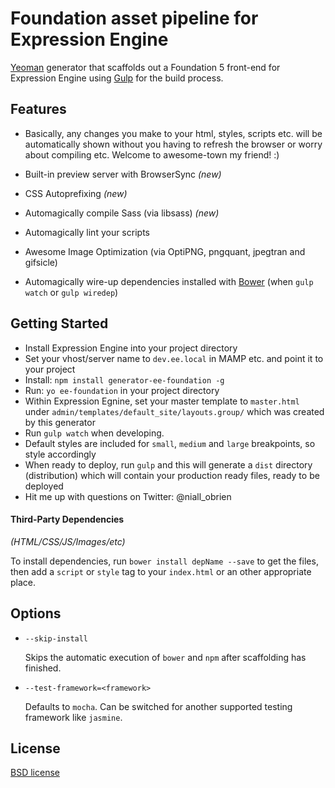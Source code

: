 # Foundation asset pipeline for Expression Engine

[Yeoman](http://yeoman.io) generator that scaffolds out a Foundation 5 front-end for Expression Engine using [Gulp](http://gulpjs.com/) for the build process.

## Features

* Basically, any changes you make to your html, styles, scripts etc. will be automatically shown without you having to refresh the browser or worry about compiling etc. Welcome to awesome-town my friend! :)


* Built-in preview server with BrowserSync *(new)*
* CSS Autoprefixing *(new)*
* Automagically compile Sass (via libsass) *(new)*
* Automagically lint your scripts
* Awesome Image Optimization (via OptiPNG, pngquant, jpegtran and gifsicle)
* Automagically wire-up dependencies installed with [Bower](http://bower.io) (when `gulp watch` or `gulp wiredep`)

## Getting Started

- Install Expression Engine into your project directory
- Set your vhost/server name to `dev.ee.local` in MAMP etc. and point it to your project
- Install: `npm install generator-ee-foundation -g`
- Run: `yo ee-foundation` in your project directory
- Within Expression Egnine, set your master template to `master.html` under `admin/templates/default_site/layouts.group/` which was created by this generator
- Run `gulp watch` when developing.
- Default styles are included for `small`, `medium` and `large` breakpoints, so style accordingly
- When ready to deploy, run `gulp` and this will generate a `dist` directory (distribution) which will contain your production ready files, ready to be deployed
- Hit me up with questions on Twitter: @niall_obrien


#### Third-Party Dependencies

*(HTML/CSS/JS/Images/etc)*

To install dependencies, run `bower install depName --save` to get the files, then add a `script` or `style` tag to your `index.html` or an other appropriate place.

## Options

* `--skip-install`

  Skips the automatic execution of `bower` and `npm` after scaffolding has finished.

* `--test-framework=<framework>`

  Defaults to `mocha`. Can be switched for another supported testing framework like `jasmine`.


## License

[BSD license](http://opensource.org/licenses/bsd-license.php)
